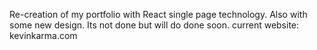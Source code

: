 Re-creation of my portfolio with React single page technology. Also with some new design. Its not done but will do done soon.
current website: kevinkarma.com

